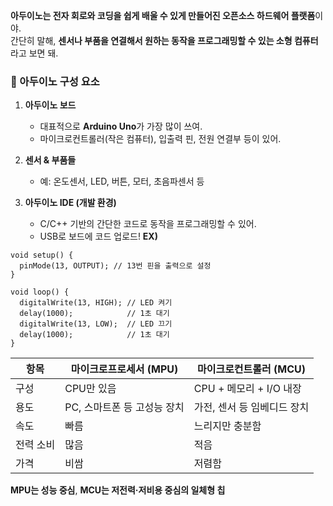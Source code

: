 **아두이노는 전자 회로와 코딩을 쉽게 배울 수 있게 만들어진 오픈소스 하드웨어 플랫폼**이야.  
간단히 말해, **센서나 부품을 연결해서 원하는 동작을 프로그래밍할 수 있는 소형 컴퓨터**라고 보면 돼.

### 🧩 아두이노 구성 요소

1. **아두이노 보드**
    
    - 대표적으로 **Arduino Uno**가 가장 많이 쓰여.
    - 마이크로컨트롤러(작은 컴퓨터), 입출력 핀, 전원 연결부 등이 있어.
        
2. **센서 & 부품들**
    
    - 예: 온도센서, LED, 버튼, 모터, 초음파센서 등
        
3. **아두이노 IDE (개발 환경)**
    
    - C/C++ 기반의 간단한 코드로 동작을 프로그래밍할 수 있어.
    - USB로 보드에 코드 업로드!
**EX)**
```
void setup() {
  pinMode(13, OUTPUT); // 13번 핀을 출력으로 설정
}

void loop() {
  digitalWrite(13, HIGH); // LED 켜기
  delay(1000);            // 1초 대기
  digitalWrite(13, LOW);  // LED 끄기
  delay(1000);            // 1초 대기
}
```



|항목|**마이크로프로세서 (MPU)**|**마이크로컨트롤러 (MCU)**|
|---|---|---|
|구성|CPU만 있음|CPU + 메모리 + I/O 내장|
|용도|PC, 스마트폰 등 고성능 장치|가전, 센서 등 임베디드 장치|
|속도|빠름|느리지만 충분함|
|전력 소비|많음|적음|
|가격|비쌈|저렴함|

**MPU는 성능 중심**, **MCU는 저전력·저비용 중심의 일체형 칩**